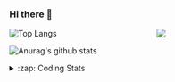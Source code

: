 ### Hi there 👋

<!--
**tao8687/tao8687** is a ✨ _special_ ✨ repository because its `README.md` (this file) appears on your GitHub profile.

Here are some ideas to get you started:

- 🔭 I’m currently working on ...
- 🌱 I’m currently learning ...
- 👯 I’m looking to collaborate on ...
- 🤔 I’m looking for help with ...
- 💬 Ask me about ...
- 📫 How to reach me: ...
- 😄 Pronouns: ...
- ⚡ Fun fact: ...
-->

<img align='right' src="https://media.giphy.com/media/M9gbBd9nbDrOTu1Mqx/giphy.gif" width="240">

  
![Top Langs](https://github-readme-stats.vercel.app/api/top-langs/?username=tao8687&layout=compact&title_color=23238E&text_color=A67D3D)

![Anurag's github stats](https://github-readme-stats.vercel.app/api?username=tao8687&show_icons=true&&text_color=A67D3D&title_color=23238E&show_icons=false&count_private=true&hide=stars)

<details>
  <summary>:zap: Coding Stats</summary>
  <br>
    
<!--START_SECTION:waka-->
![Code Time](http://img.shields.io/badge/Code%20Time-2%2C176%20hrs%2058%20mins-blue)

![Profile Views](http://img.shields.io/badge/Profile%20Views-0-blue)

**🐱 My GitHub Data** 

> 📦 1.5 MB Used in GitHub's Storage 
 > 
> 🏆 292 Contributions in the Year 2025
 > 
> 🚫 Not Opted to Hire
 > 
> 📜 63 Public Repositories 
 > 
> 🔑 24 Private Repositories 
 > 
**I'm an Early 🐤** 

```text
🌞 Morning                1894 commits        ██████████████████████░░░   89.98 % 
🌆 Daytime                88 commits          █░░░░░░░░░░░░░░░░░░░░░░░░   04.18 % 
🌃 Evening                119 commits         █░░░░░░░░░░░░░░░░░░░░░░░░   05.65 % 
🌙 Night                  4 commits           ░░░░░░░░░░░░░░░░░░░░░░░░░   00.19 % 
```
📅 **I'm Most Productive on Wednesday** 

```text
Monday                   302 commits         ████░░░░░░░░░░░░░░░░░░░░░   14.35 % 
Tuesday                  287 commits         ███░░░░░░░░░░░░░░░░░░░░░░   13.63 % 
Wednesday                357 commits         ████░░░░░░░░░░░░░░░░░░░░░   16.96 % 
Thursday                 283 commits         ███░░░░░░░░░░░░░░░░░░░░░░   13.44 % 
Friday                   299 commits         ████░░░░░░░░░░░░░░░░░░░░░   14.20 % 
Saturday                 293 commits         ███░░░░░░░░░░░░░░░░░░░░░░   13.92 % 
Sunday                   284 commits         ███░░░░░░░░░░░░░░░░░░░░░░   13.49 % 
```


📊 **This Week I Spent My Time On** 

```text
🕑︎ Time Zone: Asia/Shanghai

💬 Programming Languages: 
Bash                     28 mins             █████████░░░░░░░░░░░░░░░░   37.77 % 
Markdown                 19 mins             ███████░░░░░░░░░░░░░░░░░░   26.44 % 
YAML                     8 mins              ███░░░░░░░░░░░░░░░░░░░░░░   11.56 % 
Python                   6 mins              ██░░░░░░░░░░░░░░░░░░░░░░░   09.04 % 
Other                    6 mins              ██░░░░░░░░░░░░░░░░░░░░░░░   08.48 % 

🔥 Editors: 
VS Code                  1 hr 15 mins        █████████████████████████   100.00 % 

🐱‍💻 Projects: 
transitive               47 mins             ████████████████░░░░░░░░░   62.91 % 
src                      18 mins             ██████░░░░░░░░░░░░░░░░░░░   24.00 % 
BossMatchJobHunter       6 mins              ██░░░░░░░░░░░░░░░░░░░░░░░   09.04 % 
transact                 2 mins              █░░░░░░░░░░░░░░░░░░░░░░░░   03.28 % 
yunji                    0 secs              ░░░░░░░░░░░░░░░░░░░░░░░░░   00.77 % 

💻 Operating System: 
Linux                    1 hr 15 mins        █████████████████████████   100.00 % 
```

**I Mostly Code in C++** 

```text
C++                      10 repos            ████████░░░░░░░░░░░░░░░░░   32.26 % 
Python                   8 repos             ██████░░░░░░░░░░░░░░░░░░░   25.81 % 
JavaScript               2 repos             ██░░░░░░░░░░░░░░░░░░░░░░░   06.45 % 
Batchfile                1 repo              █░░░░░░░░░░░░░░░░░░░░░░░░   03.23 % 
HTML                     1 repo              █░░░░░░░░░░░░░░░░░░░░░░░░   03.23 % 
```



**Timeline**

![Lines of Code chart](https://raw.githubusercontent.com/tao8687/tao8687/master/assets/bar_graph.png)


 Last Updated on 19/10/2025 01:59:38 UTC
<!--END_SECTION:waka-->
</details>
